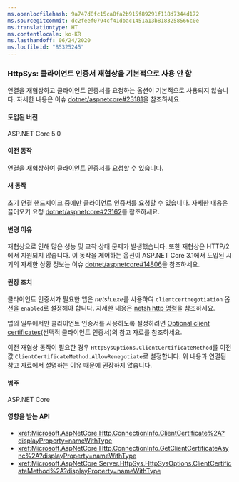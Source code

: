 ```yaml
---
ms.openlocfilehash: 9a747d8fc15ca8fa2b915f89291f118d7344d172
ms.sourcegitcommit: dc2feef0794cf41dbac1451a13b8183258566c0e
ms.translationtype: HT
ms.contentlocale: ko-KR
ms.lasthandoff: 06/24/2020
ms.locfileid: "85325245"
---
```

### <a name="httpsys-client-certificate-renegotiation-disabled-by-default"></a>HttpSys: 클라이언트 인증서 재협상을 기본적으로 사용 안 함

연결을 재협상하고 클라이언트 인증서를 요청하는 옵션이 기본적으로 사용되지 않습니다. 자세한 내용은 이슈 [dotnet/aspnetcore#23181](https://github.com/dotnet/aspnetcore/issues/23181)을 참조하세요.

#### <a name="version-introduced"></a>도입된 버전

ASP.NET Core 5.0

#### <a name="old-behavior"></a>이전 동작

연결을 재협상하여 클라이언트 인증서를 요청할 수 있습니다.

#### <a name="new-behavior"></a>새 동작

초기 연결 핸드셰이크 중에만 클라이언트 인증서를 요청할 수 있습니다. 자세한 내용은 끌어오기 요청 [dotnet/aspnetcore#23162](https://github.com/dotnet/aspnetcore/pull/23162)를 참조하세요.

#### <a name="reason-for-change"></a>변경 이유

재협상으로 인해 많은 성능 및 교착 상태 문제가 발생했습니다. 또한 재협상은 HTTP/2에서 지원되지 않습니다. 이 동작을 제어하는 옵션이 ASP.NET Core 3.1에서 도입된 시기의 자세한 상황 정보는 이슈 [dotnet/aspnetcore#14806](https://github.com/dotnet/aspnetcore/issues/14806)을 참조하세요.

#### <a name="recommended-action"></a>권장 조치

클라이언트 인증서가 필요한 앱은 *netsh.exe*를 사용하여 `clientcertnegotiation` 옵션을 `enabled`로 설정해야 합니다. 자세한 내용은 [netsh http 명령](/windows-server/networking/technologies/netsh/netsh-http)을 참조하세요.

앱의 일부에서만 클라이언트 인증서를 사용하도록 설정하려면 [Optional client certificates](/aspnet/core/security/authentication/certauth?view=aspnetcore-3.1#optional-client-certificates)(선택적 클라이언트 인증서)의 참고 자료를 참조하세요.

이전 재협상 동작이 필요한 경우 `HttpSysOptions.ClientCertificateMethod`를 이전 값 `ClientCertificateMethod.AllowRenegotiate`로 설정합니다. 위 내용과 연결된 참고 자료에서 설명하는 이유 때문에 권장하지 않습니다.

#### <a name="category"></a>범주

ASP.NET Core

#### <a name="affected-apis"></a>영향을 받는 API

- <xref:Microsoft.AspNetCore.Http.ConnectionInfo.ClientCertificate%2A?displayProperty=nameWithType>
- <xref:Microsoft.AspNetCore.Http.ConnectionInfo.GetClientCertificateAsync%2A?displayProperty=nameWithType>
- <xref:Microsoft.AspNetCore.Server.HttpSys.HttpSysOptions.ClientCertificateMethod%2A?displayProperty=nameWithType>

<!--

#### Affected APIs

- `Overload:Microsoft.AspNetCore.Http.ConnectionInfo.ClientCertificate`
- `Overload:Microsoft.AspNetCore.Http.ConnectionInfo.GetClientCertificateAsync`
- `Overload:Microsoft.AspNetCore.Server.HttpSys.HttpSysOptions.ClientCertificateMethod`

-->
